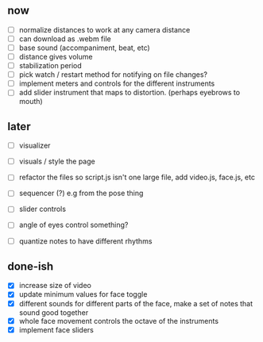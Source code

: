 ## now
- [ ] normalize distances to work at any camera distance
- [ ] can download as .webm file
- [ ] base sound (accompaniment, beat, etc)
- [ ] distance gives volume
- [ ] stabilization period
- [ ] pick watch / restart method for notifying on file changes?
- [ ] implement meters and controls for the different instruments
- [ ] add slider instrument that maps to distortion. (perhaps eyebrows to mouth)

## later
- [ ] visualizer
- [ ] visuals / style the page
- [ ] refactor the files so script.js isn't one large file, add video.js, face.js, etc
- [ ] sequencer (?) e.g from the pose thing
- [ ] slider controls
- [ ] angle of eyes control something?
- [ ] quantize notes to have different rhythms


## done-ish
- [X] increase size of video
- [X] update minimum values for face toggle
- [X] different sounds for different parts of the face, make a set of notes that sound good together
- [X] whole face movement controls the octave of the instruments
- [X] implement face sliders
